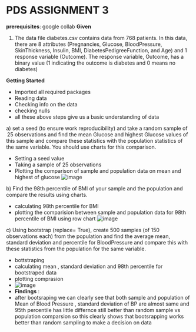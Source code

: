 # PDS ASSIGNMENT 3
**prerequisites**:
google collab 
**Given**
1) The data file diabetes.csv contains data from 768 patients. In this data, there are 8 attributes (Pregnancies, Glucose, BloodPressure, SkinThickness, Insulin, BMI, DiabetesPedigreeFunction, and Age) and 1 response variable (Outcome). The response variable, Outcome, has a binary value (1 indicating the outcome is diabetes and 0 means no diabetes)
   
**Getting Started**  
- Imported all required packages
- Reading data
- Checking info on the data
- checking nulls
- all these above steps give us a basic understanding of data

a)  set a seed (to ensure work reproducibility) and take a random sample of  25 observations and find the mean Glucose and highest Glucose values of this sample and compare these statistics with the population statistics of the same variable. You should use charts for this comparison.
- Setting a seed value
- Taking a sample of 25 observations
- Plotting the comparison of sample and population data on mean and highest of glucose
![image](https://github.com/chsandeep8/pdsasgmnt3/assets/50614267/b76e5630-7c44-4f9e-b2f5-2356d8ba17eb)


b) Find the 98th percentile of BMI of your sample and the population and compare the results using charts.
- calculating 98th percentile for BMI
- plotting the comparision between sample and population data for 98th percentile of BMI using row chart
  ![image](https://github.com/chsandeep8/pdsasgmnt3/assets/50614267/71596bed-7bc0-442f-a413-6c4a64d49538)


c) Using bootstrap (replace= True), create 500 samples (of 150 observations each) from the population and find the average mean, standard deviation and percentile for BloodPressure and compare this with these statistics from the population for the same variable.
- bottstraping
- calculating mean , standard deviation and 98th percentile for bootstraped data
- plotting comprasion
- ![image](https://github.com/chsandeep8/pdsasgmnt3/assets/50614267/f188cf55-1246-4832-9838-70cb15e011b0)
- **Findings** :
- after bootsraping we can clearly see that both sample and population of Mean of Blood Pressure , standard deviation of BP are almost same and 95th percentile has little differnce still better than random sample vs population comparsion so this clearly shows that bootsrapping works better than random sampling to make a decision on data



